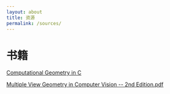 ```yaml
---
layout: about
title: 资源
permalink: /sources/
---
```


# 书籍

[Computational Geometry in C](./books/Computational_Geometry_in_C.pdf)

[Multiple View Geometry in Computer Vision -- 2nd Edition.pdf](./books/Multiple_View_Geometry_in_Computer_Vision__2nd_Edition.pdf)
